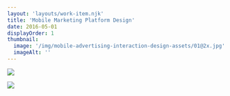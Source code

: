 ```yaml
---
layout: 'layouts/work-item.njk'
title: 'Mobile Marketing Platform Design'
date: 2016-05-01
displayOrder: 1
thumbnail:
  image: '/img/mobile-advertising-interaction-design-assets/01@2x.jpg'
  imageAlt: ''
---
```


![](/img/mobile-advertising-interaction-design-assets/08@2x.jpg)

![](/img/mobile-advertising-interaction-design-assets/09@2x.jpg)
